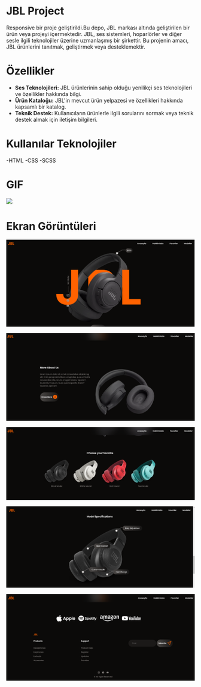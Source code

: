 # JBL Project
Responsive bir proje geliştirildi.Bu depo, JBL markası altında geliştirilen bir ürün veya projeyi içermektedir. JBL, ses sistemleri, hoparlörler ve diğer sesle ilgili teknolojiler üzerine uzmanlaşmış bir şirkettir. Bu projenin amacı, JBL ürünlerini tanıtmak, geliştirmek veya desteklemektir.

# Özellikler 
- **Ses Teknolojileri:** JBL ürünlerinin sahip olduğu yenilikçi ses teknolojileri ve özellikler hakkında bilgi.
- **Ürün Kataloğu:** JBL'in mevcut ürün yelpazesi ve özellikleri hakkında kapsamlı bir katalog.
- **Teknik Destek:** Kullanıcıların ürünlerle ilgili sorularını sormak veya teknik destek almak için iletişim bilgileri.


# Kullanılar Teknolojiler
-HTML
-CSS
-SCSS

# GIF
![](images/jblgif.gif)

# Ekran Görüntüleri
![](images/Ekran%20Alıntısı1.PNG)

![](images/Ekran%20Alıntısı2.PNG)

![](images/Ekran%20Alıntısı3.PNG)

![](images/Ekran%20Alıntısı4.PNG)

![](images/Ekran%20Alıntısı5.PNG)



